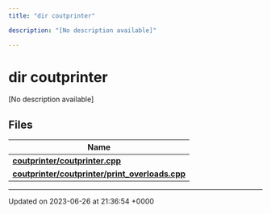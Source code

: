 ```yaml
---
title: "dir coutprinter"

description: "[No description available]"

---
```


# dir coutprinter

[No description available]

## Files

| Name           |
| -------------- |
| **[coutprinter/coutprinter.cpp](/documentation/code/files/coutprinter_8cpp/#file-coutprinter-coutprinter-cpp)**  |
| **[coutprinter/coutprinter/print_overloads.cpp](/documentation/code/files/coutprinter_2print__overloads_8cpp/#file-coutprinter-coutprinter-print-overloads-cpp)**  |






-------------------------------

Updated on 2023-06-26 at 21:36:54 +0000
